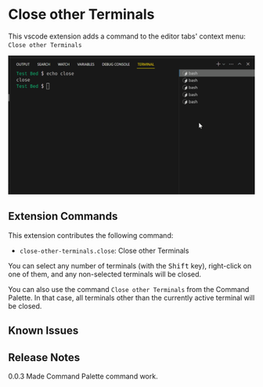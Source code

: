 # Close other Terminals

This vscode extension adds a command to the editor tabs' context menu: `Close other Terminals`  

![Close other Terminals demo](https://github.com/ArturoDent/close-other-terminals/blob/master/images/closeOtherTerminals.gif?raw=true)

## Extension Commands

This extension contributes the following command:

* `close-other-terminals.close`: Close other Terminals

You can select any number of terminals (with the <kbd>Shift</kbd> key), right-click on one of them, and any non-selected terminals will be closed.

You can also use the command `Close other Terminals` from the Command Palette.  In that case, all terminals other than the currently active terminal will be closed.  

## Known Issues

## Release Notes

0.0.3 Made Command Palette command work.  
